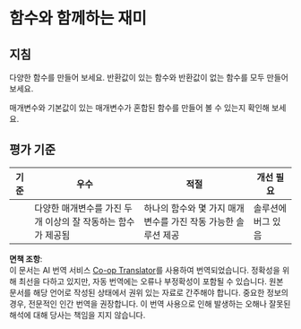 <!--
CO_OP_TRANSLATOR_METADATA:
{
  "original_hash": "8973f96157680a13e9446e4bb540ee57",
  "translation_date": "2025-08-23T22:43:14+00:00",
  "source_file": "2-js-basics/2-functions-methods/assignment.md",
  "language_code": "ko"
}
-->
# 함수와 함께하는 재미

## 지침

다양한 함수를 만들어 보세요. 반환값이 있는 함수와 반환값이 없는 함수를 모두 만들어 보세요.

매개변수와 기본값이 있는 매개변수가 혼합된 함수를 만들어 볼 수 있는지 확인해 보세요.

## 평가 기준

| 기준      | 우수                                                                                   | 적절                                                         | 개선 필요         |
| --------- | -------------------------------------------------------------------------------------- | ------------------------------------------------------------ | ----------------- |
|           | 다양한 매개변수를 가진 두 개 이상의 잘 작동하는 함수가 제공됨                           | 하나의 함수와 몇 가지 매개변수를 가진 작동 가능한 솔루션 제공 | 솔루션에 버그 있음 |

**면책 조항**:  
이 문서는 AI 번역 서비스 [Co-op Translator](https://github.com/Azure/co-op-translator)를 사용하여 번역되었습니다. 정확성을 위해 최선을 다하고 있지만, 자동 번역에는 오류나 부정확성이 포함될 수 있습니다. 원본 문서를 해당 언어로 작성된 상태에서 권위 있는 자료로 간주해야 합니다. 중요한 정보의 경우, 전문적인 인간 번역을 권장합니다. 이 번역 사용으로 인해 발생하는 오해나 잘못된 해석에 대해 당사는 책임을 지지 않습니다.